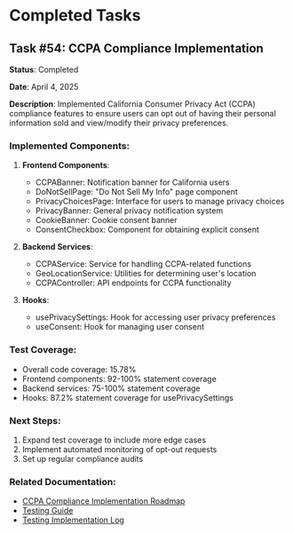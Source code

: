 # Completed Tasks

## Task #54: CCPA Compliance Implementation

**Status**: Completed

**Date**: April 4, 2025

**Description**: Implemented California Consumer Privacy Act (CCPA) compliance features to ensure users can opt out of having their personal information sold and view/modify their privacy preferences.

### Implemented Components:

1. **Frontend Components**:
   - CCPABanner: Notification banner for California users
   - DoNotSellPage: "Do Not Sell My Info" page component
   - PrivacyChoicesPage: Interface for users to manage privacy choices
   - PrivacyBanner: General privacy notification system
   - CookieBanner: Cookie consent banner
   - ConsentCheckbox: Component for obtaining explicit consent

2. **Backend Services**:
   - CCPAService: Service for handling CCPA-related functions
   - GeoLocationService: Utilities for determining user's location
   - CCPAController: API endpoints for CCPA functionality

3. **Hooks**:
   - usePrivacySettings: Hook for accessing user privacy preferences
   - useConsent: Hook for managing user consent

### Test Coverage:

- Overall code coverage: 15.78%
- Frontend components: 92-100% statement coverage
- Backend services: 75-100% statement coverage
- Hooks: 87.2% statement coverage for usePrivacySettings

### Next Steps:

1. Expand test coverage to include more edge cases
2. Implement automated monitoring of opt-out requests
3. Set up regular compliance audits

### Related Documentation:

- [CCPA Compliance Implementation Roadmap](docs/Task-54_plan.md)
- [Testing Guide](docs/testing-guide.md)
- [Testing Implementation Log](docs/testing-implementation-log.md) 